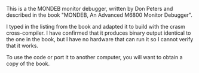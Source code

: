 This is a the MONDEB monitor debugger, written by Don Peters and
described in the book "MONDEB, An Advanced M6800 Monitor Debugger".

I typed in the listing from the book and adapted it to build with the
crasm cross-compiler. I have confirmed that it produces binary output
identical to the one in the book, but I have no hardware that can run
it so I cannot verify that it works.

To use the code or port it to another computer, you will want to
obtain a copy of the book.

